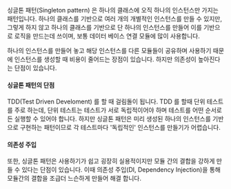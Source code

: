 싱글톤 패턴(Singleton pattern) 은 하나의 클래스에 오직 하나의 인스턴스만 가지는 패턴입니다. 
하나의 클래스를 기반으로 여러 개의 개별적인 인스턴스를 만들 수 있지만, 그렇게 하지 않고 하나의 클래스를 기반으로 단 하나의 인스턴스를 만들어 이를 기반으로 로직을 만드는데 쓰이며,
보통 데이터 베이스 연결 모듈에 많이 사용합니다. 

하나의 인스턴스를 만들어 놓고 해당 인스턴스를 다른 모듈들이 공유하며 사용하기 때문에 인스턴스를 생성할 때 비용이 줄어드는 장점이 있습니다. 
하지만 의존성이 높아진다는 단점이 있습니다.

#### 싱글톤 패턴의 단점 
TDD(Test Driven Develoment) 를 할 때 걸림돌이 됩니다. TDD 를 할때 단위 테스트를 주로 하는데, 단위 테스트는 테스트가 서로 독립적이어야 하며
테스트를 어떤 순서로든 실행할 수 있어야 합니다. 
하지만 싱글톤 패턴은 미리 생성된 하나의 인스턴스를 기반으로 구현하는 패턴이므로 각 테스트마다 '독립적인' 인스턴스를 만들기가 어렵습니다. 

#### 의존성 주입
또한, 싱글톤 패턴은 사용하기가 쉽고 굉장히 실용적이지만 모듈 간의 결합을 강하게 만들 수 있다는 단점이 있습니다. 이때 의존성 주입(DI, Dependency Injection)을 통해 
모듈간의 결합을 조급더 느슨하게 만들어 해결 합니다.
